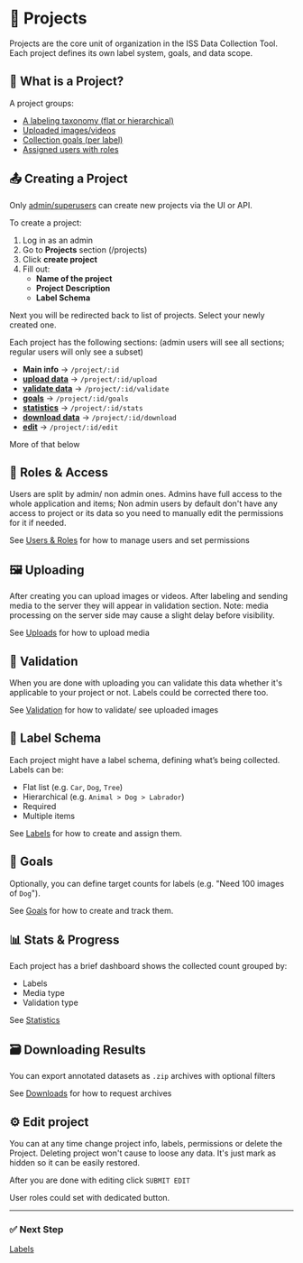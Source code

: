 # 📁 Projects

Projects are the core unit of organization in the ISS Data Collection Tool.
Each project defines its own label system, goals, and data scope.

<!-- <img src="/docs/assets/" alt="project_main"> -->

## 🔹 What is a Project?

A project groups:

- [A labeling taxonomy (flat or hierarchical)](/docs/labels.md)
- [Uploaded images/videos](/docs/uploads.md)
- [Collection goals (per label)](/docs/goals.md)
- [Assigned users with roles](/docs/users.md)

## 📤 Creating a Project

Only [admin/superusers](#roles-access) can create new projects via the UI or API.

To create a project:
1. Log in as an admin
2. Go to **Projects** section (/projects)
3. Click **create project**
4. Fill out:
   - **Name of the project**
   - **Project Description**
   - **Label Schema**

<!-- <img src="/docs/assets/" alt="project_create"> -->

Next you will be redirected back to list of projects.
Select your newly created one.

<!-- <img src="/docs/assets/" alt="project_detail"> -->

Each project has the following sections:
(admin users will see all sections; regular users will only see a subset)

- **Main info** → `/project/:id`
- [**upload data**](#uploading) → `/project/:id/upload`
- [**validate data**](#validation) → `/project/:id/validate`
- [**goals**](#goals) → `/project/:id/goals`
- [**statistics**](#stats-progress) → `/project/:id/stats`
- [**download data**](#downloading-results) → `/project/:id/download`
- [**edit**](#edit-project) → `/project/:id/edit`

More of that below

## 👥 Roles & Access

Users are split by admin/ non admin ones.
Admins have full access to the whole application and items;
Non admin users by default don't have any access to project or its data
so you need to manually edit the permissions for it if needed.

<!-- <img src="/docs/assets/" alt="project_permissions"> -->

See [Users & Roles](/docs/users.md) for how to manage users and set permissions

## 🖼️ Uploading

After creating you can upload images or videos.
After labeling and sending media to the server they will appear in validation section.
Note: media processing on the server side may cause a slight delay before visibility.

<!-- <img src="/docs/assets/" alt="upload"> -->

See [Uploads](/docs/uploads.md) for how to upload media

## 📝 Validation

When you are done with uploading you can validate this data whether it's applicable to your project or not.
Labels could be corrected there too.

<!-- <img src="/docs/assets/" alt="validate"> -->

See [Validation](/docs/validation.md) for how to validate/ see uploaded images

## 🧩 Label Schema

Each project might have a label schema, defining what’s being collected. Labels can be:

- Flat list (e.g. `Car`, `Dog`, `Tree`)
- Hierarchical (e.g. `Animal > Dog > Labrador`)
- Required
- Multiple items

<!-- <img src="/docs/assets/" alt="labels"> -->

See [Labels](/docs/labels.md) for how to create and assign them.

## 🎯 Goals

Optionally, you can define target counts for labels (e.g. "Need 100 images of `Dog`").

<!-- <img src="/docs/assets/" alt="goals"> -->

See [Goals](/docs/goals.md) for how to create and track them.

## 📊 Stats & Progress

Each project has a brief dashboard shows the collected count grouped by:
- Labels
- Media type
- Validation type

<!-- <img src="/docs/assets/" alt="stats"> -->

See [Statistics](/docs/statistics.md)

## 🗃 Downloading Results

You can export annotated datasets as `.zip` archives with optional filters

<!-- <img src="/docs/assets/" alt="download"> -->

See [Downloads](/docs/downloads.md) for how to request archives

## ⚙️ Edit project

You can at any time change project info, labels, permissions or delete the Project.
Deleting project won't cause to loose any data. It's just mark as hidden so it can be easily restored.

After you are done with editing click `SUBMIT EDIT`

User roles could set with dedicated button.

<!-- <img src="/docs/assets/" alt="project_edit"> -->

---

### ✅ Next Step

[Labels](/docs/labels.md)
